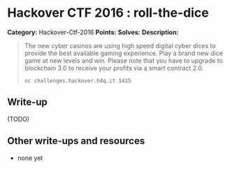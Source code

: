 # Hackover CTF 2016 : roll-the-dice

**Category:** Hackover-Ctf-2016
**Points:** 
**Solves:** 
**Description:**

> The new cyber casinos are using high speed digital cyber dices to provide the best available gaming experience. Play a brand new dice game at new levels and win. Please note that you have to upgrade to blockchain 3.0 to receive your profits via a smart contract 2.0.
> 
> `nc challenges.hackover.h4q.it 1415`

## Write-up

(TODO)

## Other write-ups and resources

* none yet
